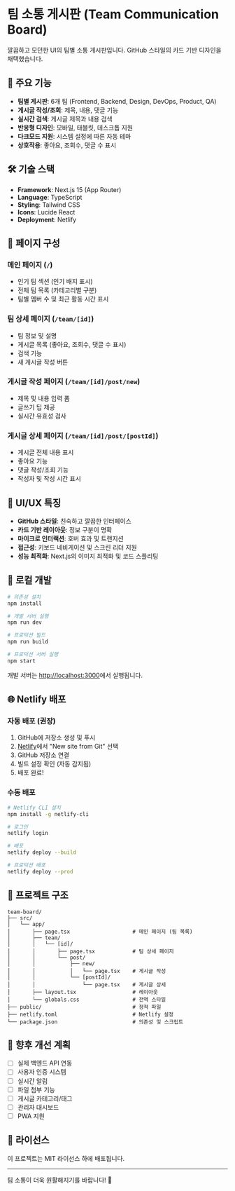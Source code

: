 # 팀 소통 게시판 (Team Communication Board)

깔끔하고 모던한 UI의 팀별 소통 게시판입니다. GitHub 스타일의 카드 기반 디자인을 채택했습니다.

## 🚀 주요 기능

- **팀별 게시판**: 6개 팀 (Frontend, Backend, Design, DevOps, Product, QA)
- **게시글 작성/조회**: 제목, 내용, 댓글 기능
- **실시간 검색**: 게시글 제목과 내용 검색
- **반응형 디자인**: 모바일, 태블릿, 데스크톱 지원
- **다크모드 지원**: 시스템 설정에 따른 자동 테마
- **상호작용**: 좋아요, 조회수, 댓글 수 표시

## 🛠️ 기술 스택

- **Framework**: Next.js 15 (App Router)
- **Language**: TypeScript
- **Styling**: Tailwind CSS
- **Icons**: Lucide React
- **Deployment**: Netlify

## 📱 페이지 구성

### 메인 페이지 (`/`)
- 인기 팀 섹션 (인기 배지 표시)
- 전체 팀 목록 (카테고리별 구분)
- 팀별 멤버 수 및 최근 활동 시간 표시

### 팀 상세 페이지 (`/team/[id]`)
- 팀 정보 및 설명
- 게시글 목록 (좋아요, 조회수, 댓글 수 표시)
- 검색 기능
- 새 게시글 작성 버튼

### 게시글 작성 페이지 (`/team/[id]/post/new`)
- 제목 및 내용 입력 폼
- 글쓰기 팁 제공
- 실시간 유효성 검사

### 게시글 상세 페이지 (`/team/[id]/post/[postId]`)
- 게시글 전체 내용 표시
- 좋아요 기능
- 댓글 작성/조회 기능
- 작성자 및 작성 시간 표시

## 🎨 UI/UX 특징

- **GitHub 스타일**: 친숙하고 깔끔한 인터페이스
- **카드 기반 레이아웃**: 정보 구분이 명확
- **마이크로 인터랙션**: 호버 효과 및 트랜지션
- **접근성**: 키보드 네비게이션 및 스크린 리더 지원
- **성능 최적화**: Next.js의 이미지 최적화 및 코드 스플리팅

## 🚀 로컬 개발

```bash
# 의존성 설치
npm install

# 개발 서버 실행
npm run dev

# 프로덕션 빌드
npm run build

# 프로덕션 서버 실행
npm start
```

개발 서버는 [http://localhost:3000](http://localhost:3000)에서 실행됩니다.

## 🌐 Netlify 배포

### 자동 배포 (권장)
1. GitHub에 저장소 생성 및 푸시
2. [Netlify](https://app.netlify.com)에서 "New site from Git" 선택
3. GitHub 저장소 연결
4. 빌드 설정 확인 (자동 감지됨)
5. 배포 완료!

### 수동 배포
```bash
# Netlify CLI 설치
npm install -g netlify-cli

# 로그인
netlify login

# 배포
netlify deploy --build

# 프로덕션 배포
netlify deploy --prod
```

## 📁 프로젝트 구조

```
team-board/
├── src/
│   └── app/
│       ├── page.tsx                    # 메인 페이지 (팀 목록)
│       ├── team/
│       │   └── [id]/
│       │       ├── page.tsx            # 팀 상세 페이지
│       │       └── post/
│       │           ├── new/
│       │           │   └── page.tsx    # 게시글 작성
│       │           └── [postId]/
│       │               └── page.tsx    # 게시글 상세
│       ├── layout.tsx                  # 레이아웃
│       └── globals.css                 # 전역 스타일
├── public/                             # 정적 파일
├── netlify.toml                        # Netlify 설정
└── package.json                        # 의존성 및 스크립트
```

## 🔮 향후 개선 계획

- [ ] 실제 백엔드 API 연동
- [ ] 사용자 인증 시스템
- [ ] 실시간 알림
- [ ] 파일 첨부 기능
- [ ] 게시글 카테고리/태그
- [ ] 관리자 대시보드
- [ ] PWA 지원

## 📄 라이선스

이 프로젝트는 MIT 라이선스 하에 배포됩니다.

---

팀 소통이 더욱 원활해지기를 바랍니다! 🎉
